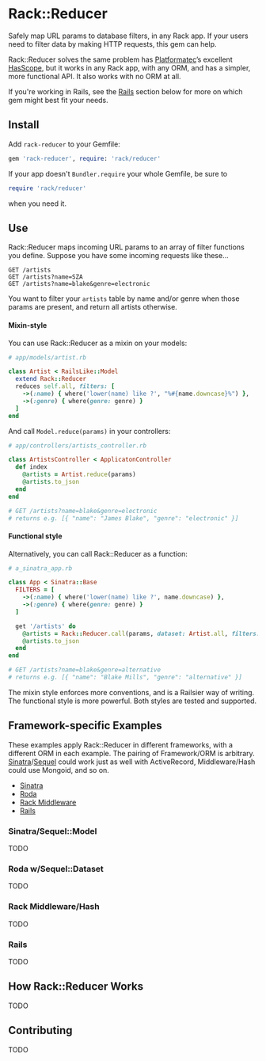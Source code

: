 Rack::Reducer
=============
Safely map URL params to database filters, in any Rack app.
If your users need to filter data by making HTTP requests, this gem can help.

Rack::Reducer solves the same problem has [Platformatec][1]’s excellent 
[HasScope][2], but it works in any Rack app, with any ORM, and has a simpler,
more functional API. It also works with no ORM at all.

If you're working in Rails, see the [Rails](#rails) section below for more
on which gem might best fit your needs.

Install
-------
Add `rack-reducer` to your Gemfile:

```ruby
gem 'rack-reducer', require: 'rack/reducer'
```

If your app doesn't `Bundler.require` your whole Gemfile, be sure to

```ruby
require 'rack/reducer'
```
when you need it.

Use
---
Rack::Reducer maps incoming URL params to an array of filter functions you
define. Suppose you have some incoming requests like these...

`GET /artists`  
`GET /artists?name=SZA`  
`GET /artists?name=blake&genre=electronic`

You want to filter your `artists` table by name and/or genre when those
params are present, and return all artists otherwise.

#### Mixin-style
You can use Rack::Reducer as a mixin on your models:

```ruby
# app/models/artist.rb

class Artist < RailsLike::Model
  extend Rack::Reducer
  reduces self.all, filters: [
    ->(:name) { where('lower(name) like ?', "%#{name.downcase}%") },
    ->(:genre) { where(genre: genre) }
  ]
end
```

And call `Model.reduce(params)` in your controllers:

```ruby
# app/controllers/artists_controller.rb

class ArtistsController < ApplicatonController
  def index
    @artists = Artist.reduce(params)
    @artists.to_json
  end
end

# GET /artists?name=blake&genre=electronic
# returns e.g. [{ "name": "James Blake", "genre": "electronic" }]
```

#### Functional style
Alternatively, you can call Rack::Reducer as a function:

```ruby
# a_sinatra_app.rb

class App < Sinatra::Base
  FILTERS = [
    ->(:name) { where('lower(name) like ?', name.downcase) },
    ->(:genre) { where(genre: genre) }
  ]

  get '/artists' do
    @artists = Rack::Reducer.call(params, dataset: Artist.all, filters: FILTERS)
    @artists.to_json
  end
end

# GET /artists?name=blake&genre=alternative
# returns e.g. [{ "name": "Blake Mills", "genre": "alternative" }]
```

The mixin style enforces more conventions, and is a Railsier way of writing.
The functional style is more powerful. Both styles are tested and supported.

Framework-specific Examples
---------------------------
These examples apply Rack::Reducer in different frameworks, with a different
ORM in each example. The pairing of Framework/ORM is arbitrary.
[Sinatra][sinatra]/[Sequel][sequel] could work just as well with ActiveRecord,
Middleware/Hash could use Mongoid, and so on.

- [Sinatra](#sinatra-sequelmodel)
- [Roda](#roda-sequeldataset)
- [Rack Middleware](#rack-middlewarehash)
- [Rails](#rails)

### Sinatra/Sequel::Model
TODO

### Roda w/Sequel::Dataset
TODO

### Rack Middleware/Hash
TODO

### Rails
TODO

How Rack::Reducer Works
-----------------------
TODO

Contributing
------------
TODO


[1]: http://plataformatec.com.br/
[2]: https://github.com/plataformatec/has_scope
[sinatra]: https://github.com/sinatra/sinatra
[sequel]: https://github.com/jeremyevans/sequel
